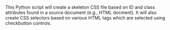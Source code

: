 This Python script will create a skeleton CSS file based on ID and class attributes found in a source
document (e.g., HTML docment).  It will also create CSS selectors based on various HTML tags which are
selected using checkbutton controls.
